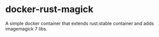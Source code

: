 # docker-rust-magick

A simple docker container that extends rust:stable container and adds imagemagick 7 libs.
